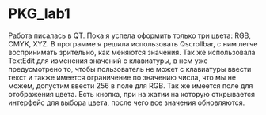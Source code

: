 # PKG_lab1
Работа писалась в QT.
Пока я успела оформить только три цвета: RGB, CMYK, XYZ. 
В программе я решила использовать Qscrollbar, с ним легче воспринимать зрительно, как меняются значения. Так же использовала TextEdit для изменения значений с клавиатуры, в нем уже предусмотрено то, чтобы пользователь не может с клавиатуры ввести текст и также имеется ограничение по значению числа, что мы не можем, допустим ввести 256 в поле для RGB.
Так же имеется поле для отображения цвета. 
Есть кнопка, при на жатии на которую открывается интерфейс для выбора цвета, после чего все значения обновляются.
